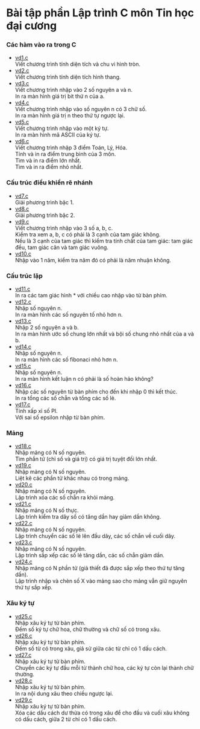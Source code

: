 # Bài tập phần Lập trình C môn Tin học đại cương
### Các hàm vào ra trong C
* [vd1.c](https://github.com/lebavui/c_tutorial/blob/master/vd1.c)\
Viết chương trình tính diện tích và chu vi hình tròn.
* [vd2.c](https://github.com/lebavui/c_tutorial/blob/master/vd2.c)\
Viết chương trình tính diện tích hình thang.
* [vd3.c](https://github.com/lebavui/c_tutorial/blob/master/vd3.c)\
Viết chương trình nhập vào 2 số nguyên a và n.\
In ra màn hình giá trị bit thứ n của a.
* [vd4.c](https://github.com/lebavui/c_tutorial/blob/master/vd4.c)\
Viết chương trình nhập vào số nguyên n có 3 chữ số.\
In ra màn hình giá trị n theo thứ tự ngược lại.
* [vd5.c](https://github.com/lebavui/c_tutorial/blob/master/vd5.c)\
Viết chương trình nhập vào một ký tự.\
In ra màn hình mã ASCII của ký tự.
* [vd6.c](https://github.com/lebavui/c_tutorial/blob/master/vd6.c)\
Viết chương trình nhập 3 điểm Toán, Lý, Hóa.\
Tính và in ra điểm trung bình của 3 môn.\
Tìm và in ra điểm lớn nhất.\
Tìm và in ra điểm nhỏ nhất.

### Cấu trúc điều khiển rẽ nhánh
* [vd7.c](https://github.com/lebavui/c_tutorial/blob/master/vd7.c)\
Giải phương trình bậc 1.
* [vd8.c](https://github.com/lebavui/c_tutorial/blob/master/vd8.c)\
Giải phương trình bậc 2.
* [vd9.c](https://github.com/lebavui/c_tutorial/blob/master/vd9.c)\
Viết chương trình nhập vào 3 số a, b, c.\
Kiểm tra xem a, b, c có phải là 3 cạnh của tam giác không.\
Nếu là 3 cạnh của tam giác thì kiểm tra tính chất của tam giác: tam giác đều, tam giác cân và tam giác vuông.
* [vd10.c](https://github.com/lebavui/c_tutorial/blob/master/vd10.c)\
Nhập vào 1 năm, kiểm tra năm đó có phải là năm nhuận không.

### Cấu trúc lặp
* [vd11.c](https://github.com/lebavui/c_tutorial/blob/master/vd11.c)\
In ra các tam giác hình * với chiều cao nhập vào từ bàn phím.
* [vd12.c](https://github.com/lebavui/c_tutorial/blob/master/vd12.c)\
Nhập số nguyên n.\
In ra màn hình các số nguyên tố nhỏ hơn n.
* [vd13.c](https://github.com/lebavui/c_tutorial/blob/master/vd13.c)\
Nhập 2 số nguyên a và b.\
In ra màn hình ước số chung lớn nhất và bội số chung nhỏ nhất của a và b.
* [vd14.c](https://github.com/lebavui/c_tutorial/blob/master/vd14.c)\
Nhập số nguyên n.\
In ra màn hình các số fibonaci nhỏ hơn n.
* [vd15.c](https://github.com/lebavui/c_tutorial/blob/master/vd15.c)\
Nhập số nguyên n.\
In ra màn hình kết luận n có phải là số hoàn hảo không?
* [vd16.c](https://github.com/lebavui/c_tutorial/blob/master/vd16.c)\
Nhập các số nguyên từ bàn phím cho đến khi nhập 0 thì kết thúc.\
In ra tổng các số chẵn và tổng các số lẻ.
* [vd17.c](https://github.com/lebavui/c_tutorial/blob/master/vd17.c)\
Tính xấp xỉ số PI.\
Với sai số epsilon nhập từ bàn phím.

### Mảng
* [vd18.c](https://github.com/lebavui/c_tutorial/blob/master/vd18.c)\
Nhập mảng có N số nguyên.\
Tìm phần tử (chỉ số và giá trị) có giá trị tuyệt đối lớn nhất.
* [vd19.c](https://github.com/lebavui/c_tutorial/blob/master/vd19.c)\
Nhập mảng có N số nguyên.\
Liệt kê các phần tử khác nhau có trong mảng.
* [vd20.c](https://github.com/lebavui/c_tutorial/blob/master/vd20.c)\
Nhập mảng có N số nguyên.\
Lập trình xóa các số chẵn ra khỏi mảng.
* [vd21.c](https://github.com/lebavui/c_tutorial/blob/master/vd21.c)\
Nhập mảng có N số thực.\
Lập trình kiểm tra dãy số có tăng dần hay giảm dần không.
* [vd22.c](https://github.com/lebavui/c_tutorial/blob/master/vd22.c)\
Nhập mảng có N số nguyên.\
Lập trình chuyển các số lẻ lên đầu dãy, các số chẵn về cuối dãy.
* [vd23.c](https://github.com/lebavui/c_tutorial/blob/master/vd23.c)\
Nhập mảng có N số nguyên.\
Lập trình sắp xếp các số lẻ tăng dần, các số chẵn giảm dần.
* [vd24.c](https://github.com/lebavui/c_tutorial/blob/master/vd24.c)\
Nhập mảng có N phần tử (giả thiết đã được sắp xếp theo thứ tự tăng dần).\
Lập trình nhập và chèn số X vào mảng sao cho mảng vẫn giữ nguyên thứ tự sắp xếp.

### Xâu ký tự
* [vd25.c](https://github.com/lebavui/c_tutorial/blob/master/vd25.c)\
Nhập xâu ký tự từ bàn phím.\
Đếm số ký tự chữ hoa, chữ thường và chữ số có trong xâu.
* [vd26.c](https://github.com/lebavui/c_tutorial/blob/master/vd26.c)\
Nhập xâu ký tự từ bàn phím.\
Đếm số từ có trong xâu, giả sử giữa các từ chỉ có 1 dấu cách.
* [vd27.c](https://github.com/lebavui/c_tutorial/blob/master/vd27.c)\
Nhập xâu ký tự từ bàn phím.\
Chuyển các ký tự đầu mỗi từ thành chữ hoa, các ký tự còn lại thành chữ thường.
* [vd28.c](https://github.com/lebavui/c_tutorial/blob/master/vd28.c)\
Nhập xâu ký tự từ bàn phím.\
In ra nội dung xâu theo chiều ngược lại.
* [vd29.c](https://github.com/lebavui/c_tutorial/blob/master/vd29.c)\
Nhập xâu ký tự từ bàn phím.\
Xóa các dấu cách dư thừa có trong xâu để cho đầu và cuối xâu không có dấu cách, giữa 2 từ chỉ có 1 dấu cách.
